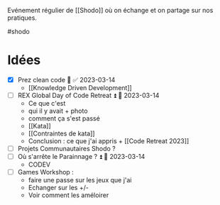Evénement régulier de [[Shodo]] où on échange et on partage sur nos pratiques.

#shodo
# Idées
- [x] Prez clean code 🔽 ✅ 2023-03-14
	- [[Knowledge Driven Development]] 
- [ ] REX Global Day of Code Retreat  ⏫ 📅 2023-03-14
	- Ce que c'est
	- qui il y avait + photo
	- comment ça s'est passé
	- [[Kata]]
	- [[Contraintes de kata]]
	- Conclusion : ce que j'ai appris + [[Code Retreat 2023]]
- [ ] Projets Communautaires Shodo ?
- [ ] Où s'arrête le Parainnage ? ⏫ 📅 2023-03-14 
	- CODEV
- [ ] Games Workshop :
	- faire une passe sur les jeux que j'ai 
	- Echanger sur les +/-
	- Voir comment les améloirer